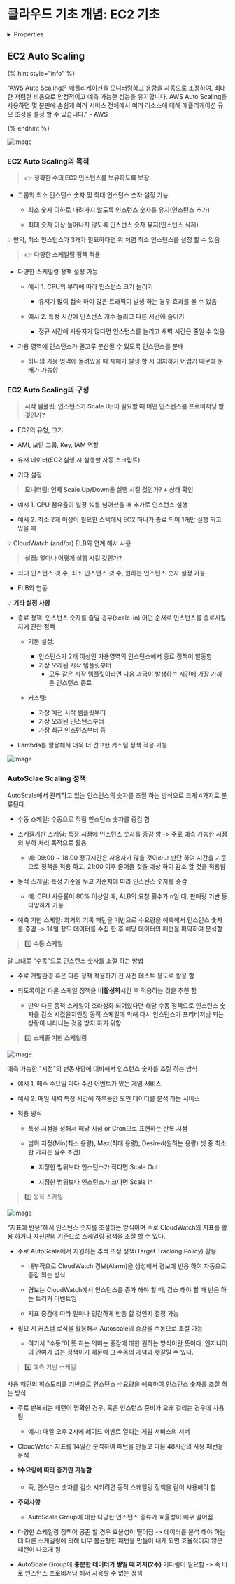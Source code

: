 # 클라우드 기초 개념: EC2 기초

<details>

<summary>Properties</summary>

:pencil:2024.09.04

:page_facing_up: [AWS 강의실](https://www.inflearn.com/course/%EC%89%BD%EA%B2%8C-%EC%84%A4%EB%AA%85%ED%95%98%EB%8A%94-aws-%EA%B8%B0%EC%B4%88/dashboard)

</details>

## EC2 Auto Scaling

{% hint style="info" %}

"AWS Auto Scaling은 애플리케이션을 모니터링하고 용량을 자동으로 조정하여, 최대한 저렴한 비용으로 안정적이고 예측 가능한 성능을 유지합니다. AWS Auto Scaling을 사용하면 몇 분만에 손쉽게 여러 서비스 전체에서 여러 리소스에 대해 애플리케이션 규모 조정을 설정 할 수 있습니다." - AWS

{% endhint %}

![image](../../../.gitbook/assets/aws_autoscaling_list.png)



### EC2 Auto Scaling의 목적

> :point_right: **정확한 수의 EC2 인스턴스를 보유하도록 보장**

- 그룹의 최소 인스턴스 숫자 및 최대 인스턴스 숫자 설정 가능

    - 최소 숫자 이하로 내려가지 않도록 인스턴스 숫자를 유지(인스턴스 추가)

    - 최대 숫자 이상 늘어나지 않도록 인스턴스 숫자 유지(인스턴스 삭제)

:bulb: 만약, 최소 인스턴스가 3개가 필요하다면 위 처럼 최소 인스턴스를 설정 할 수 있음

> :point_right: **다양한 스케일링 정책 적용**

- 다양한 스케일링 정책 설정 가능

    - 예시 1. CPU의 부하에 따라 인스턴스 크기 늘리기
        - 유저가 많이 접속 하여 많은 트래픽이 발생 하는 경우 효과를 볼 수 있음

    - 예시 2. 특정 시간에 인스턴스 개수 늘리고 다른 시간에 줄이기
        - 정규 시간에 사용자가 많다면 인스턴스를 늘리고 새벽 시간은 줄일 수 있음
    
- 가용 영역에 인스턴스가 골고루 분산될 수 있도록 인스턴스를 분배
    - 하나의 가용 영역에 몰려있을 때 재해가 발생 할 시 대처하기 어렵기 때문에 분배가 가능함


### EC2 Auto Scaling의 구성

> **시작 템플릿: 인스턴스가 Scale Up이 필요할 때 어떤 인스턴스를 프로비저닝 할 것인가?**

- EC2의 유형, 크기

- AMI, 보안 그룹, Key, IAM 역할

- 유저 데이터(EC2 실행 시 실행할 자동 스크립트)

- 기타 설정


> **모니터링: 언제 Scale Up/Down을 실행 시킬 것인가? + 상태 확인**

- 예시 1. CPU 점유율이 일정 %를 넘어섰을 때 추가로 인스턴스 실행

- 예시 2. 최소 2개 이상이 필요한 스택에서 EC2 하나가 종료 되어 1개만 실행 되고 있을 때


:bulb: CloudWatch (and/or) ELB와 연계 해서 사용


> **설정: 얼마나 어떻게 실행 시킬 것인가?**

- 최대 인스턴스 갯 수, 최소 인스턴스 갯 수, 원하는 인스턴스 숫자 설정 가능

- ELB와 연동


:bulb: **기타 설정 사항**

- 종료 정책: 인스턴스 숫자를 줄일 경우(scale-in) 어떤 순서로 인스턴스를 종료시킬지에 관한 정책
    - 기본 설정:
        - 인스턴스가 2개 이상인 가용영역의 인스턴스에서 종료 정책이 발동함
        - 가장 오래된 시작 템플릿부터
            - 모두 같은 시작 템플릿이라면 다음 과금이 발생하는 시간에 가장 가까운 인스턴스 종료
    
    - 커스텀:
        - 가장 예전 시작 템플릿부터
        - 가장 오래된 인스턴스부터
        - 가장 최근 인스턴스부터 등
    
- Lambda를 활용해서 더욱 더 견고한 커스텀 정책 적용 가능


![image](../../../.gitbook/assets/ec2_autoscaling_run.png)


### AutoSclae Scaling 정책

AutoScale에서 관리하고 있는 인스턴스의 숫자를 조절 하는 방식으로 크게 4가지로 분류된다.

- 수동 스케일: 수동으로 직접 인스턴스 숫자를 증감 함

- 스케쥴기반 스케일: 특정 시점에 인스턴스 숫자를 증감 함 -> 주로 예측 가능한 시점의 부하 처리 목적으로 활용
    -  예: 09:00 ~ 18:00 정규시간은 사용자가 많을 것이라고 판단 하여 시간을 기준으로 정책을 적용 하고, 21:00 이후 줄어들 것을 예상 하여 감소 할 것을 적용함

- 동적 스케일: 특정 기준을 두고 기준치에 따라 인스턴스 숫자를 증감
    - 예: CPU 사용률이 80% 이상일 때, ALB의 요청 횟수가 n일 때, 판매량 기반 등 다양하게 가능

- 예측 기반 스케일: 과거의 기록 패턴을 기반으로 수요량을 예측해서 인스턴스 숫자를 증감 -> 14일 정도 데이터를 수집 한 후 해당 데이터의 패턴을 파악하여 분석함

> 1️⃣ **수동 스케일**

말 그대로 "수동"으로 인스턴스 숫자를 조절 하는 방법

- 주로 개발환경 혹은 다른 정책 적용하기 전 사전 테스트 용도로 활용 함

- 되도록이면 다른 스케일 정책을 **비활성화**시킨 후 적용하는 것을 추천 함
    - 만약 다른 동적 스케일이 호라성화 되어있다면 해당 수동 정책으로 인스턴스 숫자를 감소 시켰을지언정 동적 스케일에 의해 다시 인스턴스가 프리비저닝 되는 상황이 나타나는 것을 방지 하기 위함


> 2️⃣ **스케줄 기반 스케일링**

![image](../../../.gitbook/assets/scaling.png)

예측 가능한 "시점"의 변동사항에 대비해서 인스턴스 숫자를 조절 하는 방식

- 예시 1. 매주 수요일 마다 주간 이벤트가 있는 게임 서비스

- 예시 2. 매일 새벽 특정 시간에 하루동안 모인 데이터를 분석 하는 서비스

- 적용 방식
    - 특정 시점을 정해서 해당 시점 or Cron으로 표현하는 반복 시점

    - 범위 지정(Min(최소 용량), Max(최대 용량), Desired(원하는 용량) 셋 중 최소 한 가지는 필수 조건)
        - 지정한 범위보다 인스턴스가 작다면 Scale Out

        - 지정한 범위보다 인스턴스가 크다면 Scale In


> 3️⃣ 동적 스케일

![image](../../../.gitbook/assets/auto_scaling.png)

"지표에 반응"해서 인스턴스 숫자를 조절하는 방식이며 주로 CloudWatch의 지표를 활용 하거나 자신만의 기준으로 스케일링 정책을 조절 할 수 있다.

- 주로 AutoScale에서 지원하는 추적 조정 정책(Target Tracking Policy) 활용
    - 내부적으로 CloudWatch 경보(Alarm)을 생성해서 경보에 반응 하여 자동으로 증감 되는 방식

    - 경보는 CloudWatch에서 인스턴스를 증가 해야 할 때, 감소 해야 할 때 반응 하는 트리거 이벤트임

    - 지표 증감에 따라 얼마나 민감하게 반응 할 것인지 결정 가능

- 필요 시 커스텀 로직을 활용해서 Autoscale의 증감을 수동으로 조절 가능
    - 여기서 "수동"이 뜻 하는 의미는 증감에 대한 원하는 방식이란 뜻이다. 엔지니어의 관여가 없는 정책이기 때문에 그 수동의 개념과 헷갈릴 수 있다.

> 4️⃣ 예측 기반 스케일

사용 패턴의 히스토리를 기반으로 인스턴스 수요량을 예측하여 인스턴스 숫자를 조절 하는 방식

- 주로 반복되는 패턴이 명확한 경우, 혹은 인스턴스 준비가 오래 걸리는 경우에 사용 됨
    - 예시: 매일 오후 2시에 레이드 이벤트 열리는 게임 서비스의 서버

- CloudWatch 지표를 14일간 분석하여 패턴을 만들고 다음 48시간의 사용 패턴을 분석

- ❗️**수요량에 따라 증가만 가능함**
    - 즉, 인스턴스 숫자를 감소 시키려면 동적 스케일링 정책을 같이 사용해야 함

- **주의사항**

    - AutoScale Group에 대한 다양한 인스턴스 종류가 효율성이 매우 떨어짐

- 다양한 스케일링 정책이 공존 할 경우 효율성이 떨어짐 -> 데이터를 분석 해야 하는데 다른 스케일링에 의해 너무 불균형한 패턴을 만들어 내게 되면 효율적이지 않은 패턴이 나오게 됨

- AutoScale Group에 **충분한 데이터가 쌓일 때 까지(2주)** 기다림이 필요함 -> 즉 바로 인스턴스 프로비저닝 해서 사용할 수 없는 정책
